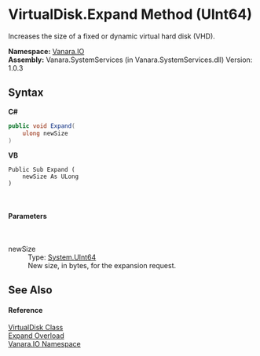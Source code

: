 # VirtualDisk.Expand Method (UInt64)
 

Increases the size of a fixed or dynamic virtual hard disk (VHD).

**Namespace:**&nbsp;<a href="d3362b0a-0ff5-4e50-dbee-d2c8d2fbae9f">Vanara.IO</a><br />**Assembly:**&nbsp;Vanara.SystemServices (in Vanara.SystemServices.dll) Version: 1.0.3

## Syntax

**C#**<br />
``` C#
public void Expand(
	ulong newSize
)
```

**VB**<br />
``` VB
Public Sub Expand ( 
	newSize As ULong
)
```

<br />

#### Parameters
&nbsp;<dl><dt>newSize</dt><dd>Type: <a href="http://msdn2.microsoft.com/en-us/library/06cf7918" target="_blank">System.UInt64</a><br />New size, in bytes, for the expansion request.</dd></dl>

## See Also


#### Reference
<a href="14596a99-aae8-0fef-6be2-950bbcd08026">VirtualDisk Class</a><br /><a href="9dcd10a6-9557-ece1-d6ef-a13605875847">Expand Overload</a><br /><a href="d3362b0a-0ff5-4e50-dbee-d2c8d2fbae9f">Vanara.IO Namespace</a><br />
